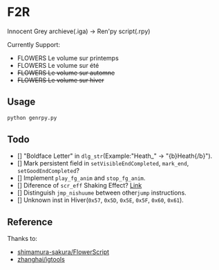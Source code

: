 # F2R

Innocent Grey archieve(.iga) -> Ren'py script(.rpy)

Currently Support:
- FLOWERS Le volume sur printemps
- FLOWERS Le volume sur été
- ~~FLOWERS Le volume sur automne~~
- ~~FLOWERS Le volume sur hiver~~

## Usage

```cmd
python genrpy.py
```
## Todo

 - [] "Boldface Letter" in `dlg_str`(Example:"Heath_" -> "{b}Heath{/b}").
 - [] Mark persistent field in `setVisibleEndCompleted`, `mark_end`, `setGoodEndCompleted`? 
 - [] Implement `play_fg_anim` and `stop_fg_anim`.
 - [] Diference of `scr_eff` Shaking Effect? [Link](https://github.com/zhanghai/igtools/blob/5234750d8e2262d3f922645c37faa64136cfd4eb/igscript/igscript.main.kts#L306)
 - [] Distinguish `jmp_nishuume` between other`jump` instructions.
 - [] Unknown inst in Hiver(`0x57`, `0x5D`, `0x5E`, `0x5F`, `0x60`, `0x61`).

## Reference
Thanks to:
- [shimamura-sakura/FlowerScript](https://github.com/shimamura-sakura/FlowerScript)
- [zhanghai/igtools](https://github.com/zhanghai/igtools)

